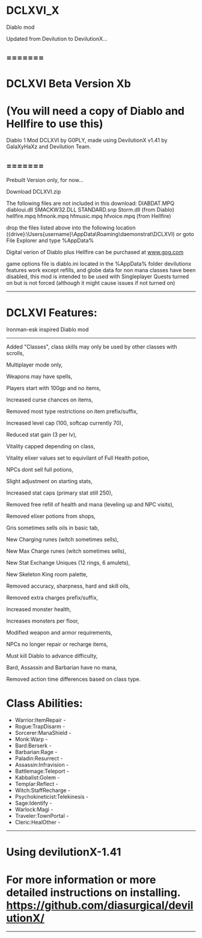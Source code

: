 # DCLXVI_X
Diablo mod

Updated from Devilution to DevilutionX...

=======
--------------------------------------------------------------------------------------------------
DCLXVI Beta Version Xb
=======

(You will need a copy of Diablo and Hellfire to use this)
=======

Diablo 1 Mod DCLXVI by G0PLY,
made using DevilutionX v1.41 by GalaXyHaXz and Devilution Team.

=======
--------------------------------------------------------------------------------------------------

Prebuilt Version only, for now...

Download DCLXVI.zip

The following files are not included in this download: 
DIABDAT.MPQ diabloui.dll SMACKW32.DLL STANDARD.snp Storm.dll (from Diablo)
hellfire.mpq hfmonk.mpq hfmusic.mpq hfvoice.mpq (from Hellfire)

drop the files listed above into the following location
({drive}:\Users\{username}\AppData\Roaming\daemonstrat\DCLXVI)
or goto File Explorer and type %AppData%

Digital verion of Diablo plus Hellfire can be purchased at www.gog.com

game options file is diablo.ini located in the %AppData% folder
devilutionx features work except refills, and globe data for non mana classes have been disabled,
this mod is intended to be used with Singleplayer Quests turned on but is not forced (although it might cause issues if not turned on)

--------------------------------------------------------------------------------------------------
DCLXVI Features: 
=======
Ironman-esk inspired Diablo mod

--------------------------------------------------------------------------------------------------
Added "Classes", class skills may only be used by other classes with scrolls,

Multiplayer mode only,

Weapons may have spells,

Players start with 100gp and no items,

Increased curse chances on items,

Removed most type restrictions on item prefix/suffix, 

Increased level cap (100, softcap currently 70), 

Reduced stat gain (3 per lv), 

Vitality capped depending on class,

Vitality elixer values set to equivilant of Full Health potion,

NPCs dont sell full potions,

Slight adjustment on starting stats,

Increased stat caps (primary stat still 250), 

Removed free refill of health and mana (leveling up and NPC visits),

Removed elixer potions from shops,

Gris sometimes sells oils in basic tab,

New Charging runes (witch sometimes sells),

New Max Charge runes (witch sometimes sells),

New Stat Exchange Uniques (12 rings, 6 amulets),

New Skeleton King room palette,

Removed accuracy, sharpness, hard and skill oils,

Removed extra charges prefix/suffix,

Increased monster health, 

Increases monsters per floor,

Modified weapon and armor requirements,

NPCs no longer repair or recharge items,

Must kill Diablo to advance difficulty,

Bard, Assassin and Barbarian have no mana,

Removed action time differences based on class type.

Class Abilities:
=======
- Warrior:ItemRepair -
- Rogue:TrapDisarm -
- Sorcerer:ManaShield -
- Monk:Warp -
- Bard:Berserk -
- Barbarian:Rage -
- Paladin:Resurrect -
- Assassin:Infravision -
- Battlemage:Teleport -
- Kabbalist:Golem -
- Templar:Reflect -
- Witch:StaffRecharge -
- Psychokineticist:Telekinesis -
- Sage:Identify -
- Warlock:Magi -
- Traveler:TownPortal -
- Cleric:HealOther -

--------------------------------------------------------------------------------------------------
Using devilutionX-1.41
=======

For more information or more detailed instructions on installing. https://github.com/diasurgical/devilutionX/
=======
--------------------------------------------------------------------------------------------------
